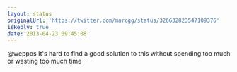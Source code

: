 ```yaml
---
layout: status
originalUrl: 'https://twitter.com/marcgg/status/326632823547109376'
isReply: true
date: 2013-04-23 09:45:08
---
```


@weppos It's hard to find a good solution to this without spending too much or wasting too much time
